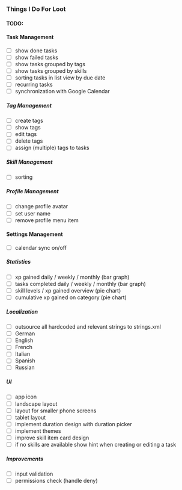 ### Things I Do For Loot

#### TODO:

#### Task Management
- [ ] show done tasks
- [ ] show failed tasks
- [ ] show tasks grouped by tags
- [ ] show tasks grouped by skills
- [ ] sorting tasks in list view by due date
- [ ] recurring tasks
- [ ] synchronization with Google Calendar

##### Tag Management
- [ ] create tags
- [ ] show tags
- [ ] edit tags
- [ ] delete tags
- [ ] assign (multiple) tags to tasks

##### Skill Management
- [ ] sorting

##### Profile Management
- [ ] change profile avatar
- [ ] set user name
- [ ] remove profile menu item

#### Settings Management
- [ ] calendar sync on/off

##### Statistics
- [ ] xp gained daily / weekly / monthly (bar graph)
- [ ] tasks completed daily / weekly / monthly (bar graph)
- [ ] skill levels / xp gained overview (pie chart)
- [ ] cumulative xp gained on category (pie chart) 

##### Localization
- [ ] outsource all hardcoded and relevant strings to strings.xml
- [ ] German
- [ ] English
- [ ] French
- [ ] Italian
- [ ] Spanish
- [ ] Russian

##### UI
- [ ] app icon
- [ ] landscape layout
- [ ] layout for smaller phone screens
- [ ] tablet layout
- [ ] implement duration design with duration picker 
- [ ] implement themes
- [ ] improve skill item card design
- [ ] if no skills are available show hint when creating or editing a task

##### Improvements
- [ ] input validation
- [ ] permissions check (handle deny)
